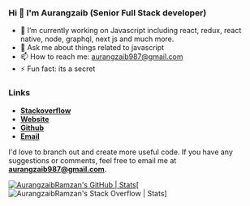 ### Hi  👋  I'm Aurangzaib (Senior Full Stack developer) 

- 🔭    I’m currently working on Javascript including react, redux, react native, node, graphql, next js and much more. 
- 💬    Ask me about things related to javascript
- 📫    How to reach me: aurangzaib987@gmail.com
- ⚡     Fun fact: its a secret 

### Links

- [**Stackoverflow**](https://stackoverflow.com/users/8239116/aurangzaib-rana)
- [**Website**](https://aurangzaib.codes/)
- [**Github**](https://github.com/AurangzaibRamzan)
- [**Email**](mailto:aurangzaib987@gmail.com)


I'd love to branch out and create more useful code. If you have any suggestions or comments, feel free to email me at **aurangzaib987@gmail.com**.


[![AurangzaibRamzan's GitHub | Stats](https://stats.quine.sh/AurangzaibRamzan/github?theme=light)](https://quine.sh?utm_source=widgets&utm_campaign=AurangzaibRamzan)[![AurangzaibRamzan's Stack Overflow | Stats](https://stats.quine.sh/AurangzaibRamzan/stack-overflow?theme=light)]
